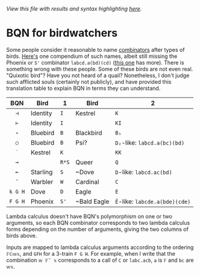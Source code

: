 *View this file with results and syntax highlighting [here](https://mlochbaum.github.io/BQN/doc/birds.html).*

# BQN for birdwatchers

Some people consider it reasonable to name [combinators](primitive.md#modifiers) after types of birds. [Here's](https://www.angelfire.com/tx4/cus/combinator/birds.html) one compendium of such names, albeit still missing the Phoenix or `S'` combinator `labcd.a(bd)(cd)` ([this one](https://hackage.haskell.org/package/data-aviary-0.4.0/docs/Data-Aviary-Birds.html) has more). There is something wrong with these people. Some of these birds are not even real. "Quixotic bird"? Have you not heard of a quail? Nonetheless, I don't judge such afflicted souls (certainly not publicly), and have provided this translation table to explain BQN in terms they can understand.

| BQN     | Bird      |  1    | Bird        |  2
|:-------:|-----------|-------|-------------|---------
| `⊣`     | Identity  | `I`   | Kestrel     | `K`
| `⊢`     | Identity  | `I`   |             | `KI`
| `∘`     | Bluebird  | `B`   | Blackbird   | `B₁`
| `○`     | Bluebird  | `B`   | Psi?        | `D₂`-like: `labcd.a(bc)(bd)`
| `˙`     | Kestrel   | `K`   |             | `KK`
| `⊸`     |           | `R*S` | Queer       | `Q`
| `⟜`     | Starling  | `S`   | ~Dove       | `D`-like: `labcd.ac(bd)`
| `˜`     | Warbler   | `W`   | Cardinal    | `C`
| `k G H` | Dove      | `D`   | Eagle       | `E`
| `F G H` | Phoenix   | `S'`  | ~Bald Eagle | `Ê`-like: `labcde.a(bde)(cde)`

Lambda calculus doesn't have BQN's polymorphism on one or two arguments, so each BQN combinator corresponds to two lambda calculus forms depending on the number of arguments, giving the two columns of birds above.

Inputs are mapped to lambda calculus arguments according to the ordering `𝔽𝔾𝕨𝕩`, and `GFH` for a 3-train `F G H`. For example, when I write that the combination `𝕨 𝔽˜ 𝕩` corresponds to a call of `C` or `labc.acb`, `a` is `𝔽` and `bc` are `𝕨𝕩`.
